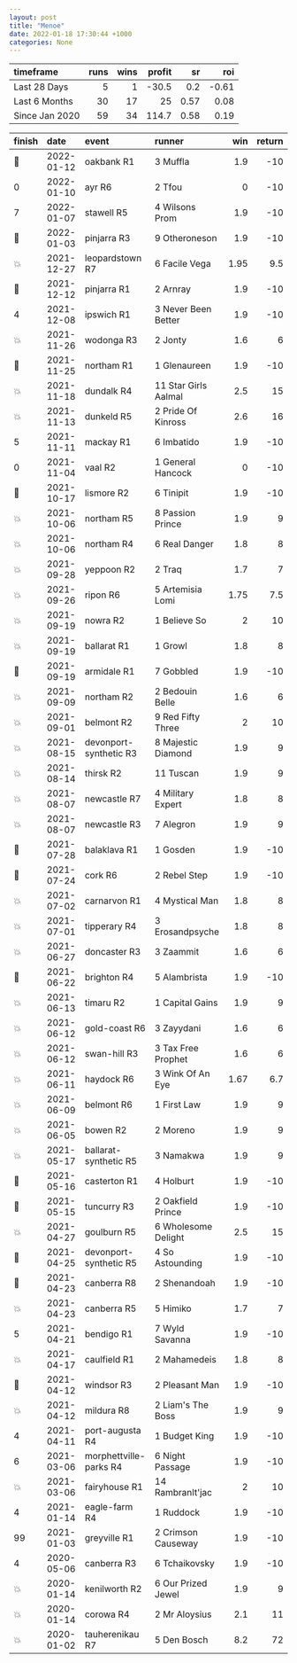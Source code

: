```yaml
---   
layout: post   
title: "Menoe"   
date: 2022-01-18 17:30:44 +1000  
categories: None 
---   
```



| timeframe      |   runs |   wins |   profit |   sr |   roi |
|:---------------|-------:|-------:|---------:|-----:|------:|
| Last 28 Days   |      5 |      1 |    -30.5 | 0.2  | -0.61 |
| Last 6 Months  |     30 |     17 |     25   | 0.57 |  0.08 |
| Since Jan 2020 |     59 |     34 |    114.7 | 0.58 |  0.19 |

| finish            | date       | event                  | runner               |   win |   return |
|:------------------|:-----------|:-----------------------|:---------------------|------:|---------:|
| :2nd_place_medal: | 2022-01-12 | oakbank R1             | 3 Muffla             |  1.9  |    -10   |
| 0                 | 2022-01-10 | ayr R6                 | 2 Tfou               |  0    |    -10   |
| 7                 | 2022-01-07 | stawell R5             | 4 Wilsons Prom       |  1.9  |    -10   |
| :2nd_place_medal: | 2022-01-03 | pinjarra R3            | 9 Otheroneson        |  1.9  |    -10   |
| :boom:            | 2021-12-27 | leopardstown R7        | 6 Facile Vega        |  1.95 |      9.5 |
| :2nd_place_medal: | 2021-12-12 | pinjarra R1            | 2 Arnray             |  1.9  |    -10   |
| 4                 | 2021-12-08 | ipswich R1             | 3 Never Been Better  |  1.9  |    -10   |
| :boom:            | 2021-11-26 | wodonga R3             | 2 Jonty              |  1.6  |      6   |
| :3rd_place_medal: | 2021-11-25 | northam R1             | 1 Glenaureen         |  1.9  |    -10   |
| :boom:            | 2021-11-18 | dundalk R4             | 11 Star Girls Aalmal |  2.5  |     15   |
| :boom:            | 2021-11-13 | dunkeld R5             | 2 Pride Of Kinross   |  2.6  |     16   |
| 5                 | 2021-11-11 | mackay R1              | 6 Imbatido           |  1.9  |    -10   |
| 0                 | 2021-11-04 | vaal R2                | 1 General Hancock    |  0    |    -10   |
| :2nd_place_medal: | 2021-10-17 | lismore R2             | 6 Tinipit            |  1.9  |    -10   |
| :boom:            | 2021-10-06 | northam R5             | 8 Passion Prince     |  1.9  |      9   |
| :boom:            | 2021-10-06 | northam R4             | 6 Real Danger        |  1.8  |      8   |
| :boom:            | 2021-09-28 | yeppoon R2             | 2 Traq               |  1.7  |      7   |
| :boom:            | 2021-09-26 | ripon R6               | 5 Artemisia Lomi     |  1.75 |      7.5 |
| :boom:            | 2021-09-19 | nowra R2               | 1 Believe So         |  2    |     10   |
| :boom:            | 2021-09-19 | ballarat R1            | 1 Growl              |  1.8  |      8   |
| :2nd_place_medal: | 2021-09-19 | armidale R1            | 7 Gobbled            |  1.9  |    -10   |
| :boom:            | 2021-09-09 | northam R2             | 2 Bedouin Belle      |  1.6  |      6   |
| :boom:            | 2021-09-01 | belmont R2             | 9 Red Fifty Three    |  2    |     10   |
| :boom:            | 2021-08-15 | devonport-synthetic R3 | 8 Majestic Diamond   |  1.9  |      9   |
| :boom:            | 2021-08-14 | thirsk R2              | 11 Tuscan            |  1.9  |      9   |
| :boom:            | 2021-08-07 | newcastle R7           | 4 Military Expert    |  1.8  |      8   |
| :boom:            | 2021-08-07 | newcastle R3           | 7 Alegron            |  1.9  |      9   |
| :3rd_place_medal: | 2021-07-28 | balaklava R1           | 1 Gosden             |  1.9  |    -10   |
| :2nd_place_medal: | 2021-07-24 | cork R6                | 2 Rebel Step         |  1.9  |    -10   |
| :boom:            | 2021-07-02 | carnarvon R1           | 4 Mystical Man       |  1.8  |      8   |
| :boom:            | 2021-07-01 | tipperary R4           | 3 Erosandpsyche      |  1.8  |      8   |
| :boom:            | 2021-06-27 | doncaster R3           | 3 Zaammit            |  1.6  |      6   |
| :3rd_place_medal: | 2021-06-22 | brighton R4            | 5 Alambrista         |  1.9  |    -10   |
| :boom:            | 2021-06-13 | timaru R2              | 1 Capital Gains      |  1.9  |      9   |
| :boom:            | 2021-06-12 | gold-coast R6          | 3 Zayydani           |  1.6  |      6   |
| :boom:            | 2021-06-12 | swan-hill R3           | 3 Tax Free Prophet   |  1.6  |      6   |
| :boom:            | 2021-06-11 | haydock R6             | 3 Wink Of An Eye     |  1.67 |      6.7 |
| :boom:            | 2021-06-09 | belmont R6             | 1 First Law          |  1.9  |      9   |
| :boom:            | 2021-06-05 | bowen R2               | 2 Moreno             |  1.9  |      9   |
| :boom:            | 2021-05-17 | ballarat-synthetic R5  | 3 Namakwa            |  1.9  |      9   |
| :2nd_place_medal: | 2021-05-16 | casterton R1           | 4 Holburt            |  1.9  |    -10   |
| :2nd_place_medal: | 2021-05-15 | tuncurry R3            | 2 Oakfield Prince    |  1.9  |    -10   |
| :boom:            | 2021-04-27 | goulburn R5            | 6 Wholesome Delight  |  2.5  |     15   |
| :3rd_place_medal: | 2021-04-25 | devonport-synthetic R5 | 4 So Astounding      |  1.9  |    -10   |
| :2nd_place_medal: | 2021-04-23 | canberra R8            | 2 Shenandoah         |  1.9  |    -10   |
| :boom:            | 2021-04-23 | canberra R5            | 5 Himiko             |  1.7  |      7   |
| 5                 | 2021-04-21 | bendigo R1             | 7 Wyld Savanna       |  1.9  |    -10   |
| :boom:            | 2021-04-17 | caulfield R1           | 2 Mahamedeis         |  1.8  |      8   |
| :3rd_place_medal: | 2021-04-12 | windsor R3             | 2 Pleasant Man       |  1.9  |    -10   |
| :boom:            | 2021-04-12 | mildura R8             | 2 Liam's The Boss    |  1.9  |      9   |
| 4                 | 2021-04-11 | port-augusta R4        | 1 Budget King        |  1.9  |    -10   |
| 6                 | 2021-03-06 | morphettville-parks R4 | 6 Night Passage      |  1.9  |    -10   |
| :boom:            | 2021-03-06 | fairyhouse R1          | 14 Rambranlt'jac     |  2    |     10   |
| 4                 | 2021-01-14 | eagle-farm R4          | 1 Ruddock            |  1.9  |    -10   |
| 99                | 2021-01-03 | greyville R1           | 2 Crimson Causeway   |  1.9  |    -10   |
| 4                 | 2020-05-06 | canberra R3            | 6 Tchaikovsky        |  1.9  |    -10   |
| :boom:            | 2020-01-14 | kenilworth R2          | 6 Our Prized Jewel   |  1.9  |      9   |
| :boom:            | 2020-01-14 | corowa R4              | 2 Mr Aloysius        |  2.1  |     11   |
| :boom:            | 2020-01-02 | tauherenikau R7        | 5 Den Bosch          |  8.2  |     72   |
